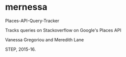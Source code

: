 # mernessa
<p>Places-API-Query-Tracker</p>
<p>Tracks queries on Stackoverflow on Google's Places API</p>
<p>Vanessa Gregoriou and Meredith Lane</p>
<p>STEP, 2015-16.</p>
